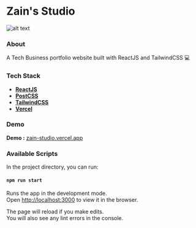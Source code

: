 # Zain's Studio
![alt text](https://github.com/racmathafidz/racxstudio/blob/master/src/assets/images/screely.png)

### About
A Tech Business portfolio website built with ReactJS and TailwindCSS :computer:

### Tech Stack
- [**ReactJS**](https://github.com/facebook/create-react-app)
- [**PostCSS**](https://postcss.org/)
- [**TailwindCSS**](https://tailwindcss.com/)
- [**Vercel**](https://vercel.com/)

### Demo
**Demo :** [zain-studio.vercel.app](https://zain-studio.vercel.app/)

### Available Scripts

In the project directory, you can run:

#### `npm run start`

Runs the app in the development mode.\
Open [http://localhost:3000](http://localhost:3000) to view it in the browser.

The page will reload if you make edits.\
You will also see any lint errors in the console.

